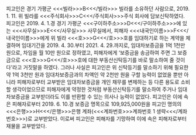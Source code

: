 피고인은 경기 가평군 <<<빌라>>>B<<</빌라>>> 빌라를 소유하던 사람으로, 2019. 1. 11. 위 빌라를 <<<주식회사>>>C<<</주식회사>>>주식 회사에 담보신탁하였다.
피고인은 2019. 4. 1.경 경기 가평군 <<<구이하주소>>>D<<</구이하주소>>>에 있는 <<<사무실>>>E<<</사무실>>> 사무실에서, 피해자 <<<내국인이름>>>F<<</내국인이름>>>에게 위 빌라 <<<호>>>G<<</호>>>호를 임대하기로 하는 계약을 체결하며 임대기간을 2019. 4. 30.부터 2021. 4. 29.까지로, 임대차보증금을 1억 1천만 원으로, 차임을 월 10만 원으로 정하였고, 피해자에게 ‘보증금을 송금하여 주면 그 보증금으로 <<<호>>>G<<</호>>>호에 대한 부동산신탁등기를 바로 말소하여 줄 것이다'라고 거짓말을 하였다.
그러나 사실은 피고인은 위 신탁등기를 말소하기 위해 필요한 약 1억 3천만 원과 임대차보증금과의 차액인 약 2천만 원을 구할 능력이 없었을 뿐만 아니라 피해자로부터 교부받은 임대차보증금을 개인 채무를 변제하는 등 다른 용도로 소비할 생각이었으므로 피해자에게 약정한 것처럼 부동산신탁등기를 말소하여 주거나 임대차보증금을 교부받더라도 이를 반환할 수 있는 의사나 능력이 없었다.
피고인은 이에 속은 피해자로부터 2019. 6. 10.경 보증금 명목으로 109,925,000원을 피고인 명의의 <<<은행>>>H<<</은행>>>은행 계좌(<<<계좌번호>>>계좌번호 1 생략<<</계좌번호>>>)로 교부받았다.
이로써 피고인은 피해자를 기망하여 이에 속은 피해자로부터 재물을 교부받았다.